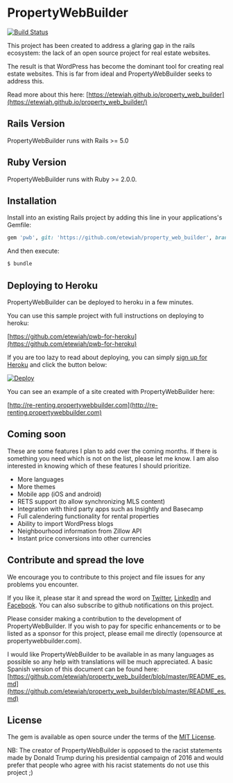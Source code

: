 # PropertyWebBuilder

[![Build Status](https://api.travis-ci.org/etewiah/property_web_builder.svg?branch=master)](https://api.travis-ci.org/etewiah/property_web_builder)

This project has been created to address a glaring gap in the rails ecosystem: the lack of an open source project for real estate websites.  

The result is that WordPress has become the dominant tool for creating real estate websites.  This is far from ideal and PropertyWebBuilder seeks to address this.

Read more about this here: [https://etewiah.github.io/property_web_builder](https://etewiah.github.io/property_web_builder/)

## Rails Version

PropertyWebBuilder runs with Rails >= 5.0

## Ruby Version

PropertyWebBuilder runs with Ruby >= 2.0.0.


## Installation

Install into an existing Rails project by adding this line in your applications's Gemfile:

```ruby
gem 'pwb', git: 'https://github.com/etewiah/property_web_builder', branch: 'master'
```

And then execute:
```bash
$ bundle
```

## Deploying to Heroku

PropertyWebBuilder can be deployed to heroku in a few minutes.

You can use this sample project with full instructions on deploying to heroku:

[https://github.com/etewiah/pwb-for-heroku](https://github.com/etewiah/pwb-for-heroku)


If you are too lazy to read about deploying, you can simply [sign up for Heroku](https://signup.heroku.com/identity) and click the button below:

[![Deploy](https://www.herokucdn.com/deploy/button.svg)](https://heroku.com/deploy)


You can see an example of a site created with PropertyWebBuilder here:

[http://re-renting.propertywebbuilder.com](http://re-renting.propertywebbuilder.com)

## Coming soon

These are some features I plan to add over the coming months.  If there is something you need which is not on the list, please let me know.  I am also interested in knowing which of these features I should prioritize.

* More languages
* More themes
* Mobile app (iOS and android)
* RETS support (to allow synchronizing MLS content)
* Integration with third party apps such as Insightly and Basecamp
* Full calendering functionality for rental properties
* Ability to import WordPress blogs
* Neighbourhood information from Zillow API
* Instant price conversions into other currencies


## Contribute and spread the love
We encourage you to contribute to this project and file issues for any problems you encounter.

If you like it, please star it and spread the word on [Twitter](https://twitter.com/prptywebbuilder), [LinkedIn](https://www.linkedin.com/company/propertywebbuilder) and [Facebook](https://www.facebook.com/propertywebbuilder).  You can also subscribe to github notifications on this project.  

Please consider making a contribution to the development of PropertyWebBuilder.  If you wish to pay for specific enhancements or to be listed as a sponsor for this project, please email me directly (opensource at propertywebbuilder.com).

I would like PropertyWebBuilder to be available in as many languages as possible so any help with translations will be much appreciated.  A basic Spanish version of this document can be found here:
[https://github.com/etewiah/property_web_builder/blob/master/README_es.md](https://github.com/etewiah/property_web_builder/blob/master/README_es.md)

## License
The gem is available as open source under the terms of the [MIT License](http://opensource.org/licenses/MIT).

NB: The creator of PropertyWebBuilder is opposed to the racist statements made by Donald Trump during his presidential campaign of 2016 and would prefer that people who agree with his racist statements do not use this project ;)
